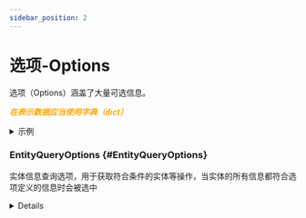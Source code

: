 ```yaml
---
sidebar_position: 2
---
```


# 选项-Options

选项（Options）涵盖了大量可选信息。

<font color="orange">***在表示数据应当使用字典（dict）***</font>

<details>
<summary>示例</summary>

#### <font color="green">正确用法：</font>
```python
options = {
    "name": "Jincarrot",
    "gameMode": "Creative"
}
world.getPlayers(options)
```
#### <font color="red">错误用法：</font>
```python
world.getPlayers(EntityQueryOptions({"name": "Jincarrot", "GameMode": "Creative"}))
```

</details>

### EntityQueryOptions {#EntityQueryOptions}

实体信息查询选项，用于获取符合条件的实体等操作，当实体的所有信息都符合选项定义的信息时会被选中

<details>

#### 参考链接（微软文档）：
- [EntityFilter](https://learn.microsoft.com/zh-cn/minecraft/creator/scriptapi/minecraft/server/entityfilter?view=minecraft-bedrock-experimental)
- [EntityQueryOptions](https://learn.microsoft.com/zh-cn/minecraft/creator/scriptapi/minecraft/server/entityqueryoptions?view=minecraft-bedrock-experimental)

#### 属性（含`exclude`字样的为除……之外，反之亦然）：
- 家族相关 —— 实体所属的家族，如 monster：
    - families
        - 类型：List[str]
    - excludeFamilies
        - 类型：List[str]
- 名称相关 —— 实体名称（通过命名牌等方式命名的名字）或玩家名称：
    - name
        - 类型：str
    - excludeNames
        - 类型：List[str]

</details>

